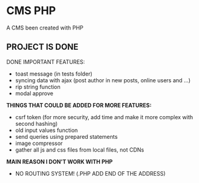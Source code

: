 # CMS PHP
 A CMS been created with PHP  
## PROJECT IS DONE  
DONE IMPORTANT FEATURES:  
- toast message (in tests folder)  
- syncing data with ajax (post author in new posts, online users and ...)  
- rip string function  
- modal approve  

**THINGS THAT COULD BE ADDED FOR MORE FEATURES:**  
- csrf token (for more security, add time and make it more complex with second hashing)  
- old input values function  
- send queries using prepared statements  
- image compressor  
- gather all js and css files from local files, not CDNs  

**MAIN REASON I DON'T WORK WITH PHP**  
- NO ROUTING SYSTEM! (.PHP ADD END OF THE ADDRESS)  
